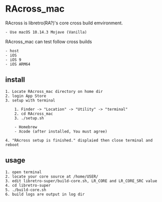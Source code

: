 RAcross_mac
===========

RAcross is libretro(RA?)'s core cross build emvironment.

	- Use macOS 10.14.3 Mojave (Vanilla)

RAcross_mac can test follow cross builds

	- host
	- iOS
	- iOS 9
	- iOS ARM64


install
-------

	1. Locate RAcross_mac directory on home dir
	2. login App Store
	3. setup with terminal

		1. Finder -> "Location" -> "Utility" -> "terminal"
		2. cd RAcross_mac
		3. ./setup.sh

		- Homebrew
		- Xcode (after installed, You must agree)

	4. "RAcross setup is finished." displaied then close terminal and reboot

usage
-----

	1. open terminal
	2. locate your core source at /home/USER/
	3. edit libretro-super/build-core.sh, LR_CORE and LR_CORE_SRC value
	4. cd libretro-super
	5. ./build-core.sh
	6. build logs are output in log dir

